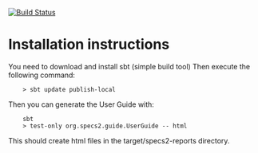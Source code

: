 [![Build Status](https://travis-ci.org/etorreborre/specs2.png?branch=master)](https://travis-ci.org/etorreborre/specs2)

Installation instructions
=========================

You need to download and install sbt (simple build tool)
Then execute the following command:

        > sbt update publish-local

Then you can generate the User Guide with:

        sbt
        > test-only org.specs2.guide.UserGuide -- html

This should create html files in the target/specs2-reports directory. 
